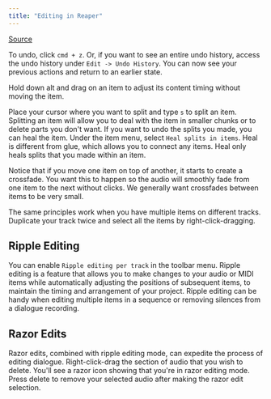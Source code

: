 ```yaml
---
title: "Editing in Reaper"
---
```


[Source](https://www.youtube.com/watch?v=6yTQ-31opp8&t=462s)

To undo, click `cmd + z`. Or, if you want to see an entire undo history, access the undo history under `Edit -> Undo History`. You can now see your previous actions and return to an earlier state.

Hold down alt and drag on an item to adjust its content timing without moving the item.

Place your cursor where you want to split and type `s` to split an item. Splitting an item will allow you to deal with the item in smaller chunks or to delete parts you don't want. If you want to undo the splits you made, you can heal the item. Under the item menu, select `Heal splits in items`. Heal is different from glue, which allows you to connect any items. Heal only heals splits that you made within an item.

Notice that if you move one item on top of another, it starts to create a crossfade. You want this to happen so the audio will smoothly fade from one item to the next without clicks. We generally want crossfades between items to be very small.

The same principles work when you have multiple items on different tracks. Duplicate your track twice and select all the items by right-click-dragging.

## Ripple Editing 

You can enable `Ripple editing per track` in the toolbar menu. Ripple editing is a feature that allows you to make changes to your audio or MIDI items while automatically adjusting the positions of subsequent items, to maintain the timing and arrangement of your project. Ripple editing can be handy when editing multiple items in a sequence or removing silences from a dialogue recording.

## Razor Edits

Razor edits, combined with ripple editing mode, can expedite the process of editing dialogue. Right-click-drag the section of audio that you wish to delete. You'll see a razor icon showing that you're in razor editing mode. Press delete to remove your selected audio after making the razor edit selection. 